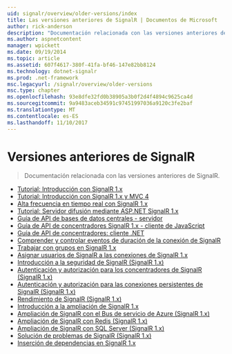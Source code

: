 ```yaml
---
uid: signalr/overview/older-versions/index
title: Las versiones anteriores de SignalR | Documentos de Microsoft
author: rick-anderson
description: "Documentación relacionada con las versiones anteriores de SignalR."
ms.author: aspnetcontent
manager: wpickett
ms.date: 09/19/2014
ms.topic: article
ms.assetid: 607f4617-380f-41fa-bf46-147e82bb8124
ms.technology: dotnet-signalr
ms.prod: .net-framework
msc.legacyurl: /signalr/overview/older-versions
msc.type: chapter
ms.openlocfilehash: 93e8dfe32fd0b38905a3b0f2d4f4894c9625ca4d
ms.sourcegitcommit: 9a9483aceb34591c97451997036a9120c3fe2baf
ms.translationtype: MT
ms.contentlocale: es-ES
ms.lasthandoff: 11/10/2017
---
```

<a name="signalr-older-versions"></a>Versiones anteriores de SignalR
====================
> Documentación relacionada con las versiones anteriores de SignalR.


- [Tutorial: Introducción con SignalR 1.x](tutorial-getting-started-with-signalr.md)
- [Tutorial: Introducción con SignalR 1.x y MVC 4](tutorial-getting-started-with-signalr-and-mvc-4.md)
- [Alta frecuencia en tiempo real con SignalR 1.x](tutorial-high-frequency-realtime-with-signalr.md)
- [Tutorial: Servidor difusión mediante ASP.NET SignalR 1.x](tutorial-server-broadcast-with-aspnet-signalr.md)
- [Guía de API de bases de datos centrales - servidor](signalr-1x-hubs-api-guide-server.md)
- [Guía de API de concentradores SignalR 1.x - cliente de JavaScript](signalr-1x-hubs-api-guide-javascript-client.md)
- [Guía de API de concentradores: cliente .NET](signalr-1x-hubs-api-guide-net-client.md)
- [Comprender y controlar eventos de duración de la conexión de SignalR](handling-connection-lifetime-events.md)
- [Trabajar con grupos en SignalR 1.x](working-with-groups.md)
- [Asignar usuarios de SignalR a las conexiones de SignalR 1.x](mapping-users-to-connections.md)
- [Introducción a la seguridad de SignalR (SignalR 1.x)](introduction-to-security.md)
- [Autenticación y autorización para los concentradores de SignalR (SignalR 1.x)](hub-authorization.md)
- [Autenticación y autorización para las conexiones persistentes de SignalR (SignalR 1.x)](persistent-connection-authorization.md)
- [Rendimiento de SignalR (SignalR 1.x)](signalr-performance.md)
- [Introducción a la ampliación de SignalR 1.x](scaleout-in-signalr.md)
- [Ampliación de SignalR con el Bus de servicio de Azure (SignalR 1.x)](scaleout-with-windows-azure-service-bus.md)
- [Ampliación de SignalR con Redis (SignalR 1.x)](scaleout-with-redis.md)
- [Ampliación de SignalR con SQL Server (SignalR 1.x)](scaleout-with-sql-server.md)
- [Solución de problemas de SignalR (SignalR 1.x)](troubleshooting.md)
- [Inserción de dependencias en SignalR 1.x](dependency-injection.md)
